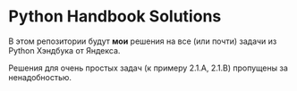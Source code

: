 # Python Handbook Solutions

В этом репозитории будут **мои** решения на все (или почти) задачи из Python
Хэндбука от Яндекса.

Решения для очень простых задач (к примеру 2.1.A, 2.1.B) пропущены за
ненадобностью.
